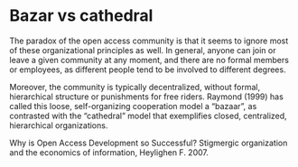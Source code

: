 # Bazar vs cathedral

The paradox of the open access community is that it seems to ignore most of these organizational principles as well. In general, anyone can join or leave a given community at any moment, and there are no formal members or employees, as different people tend to be involved to different degrees.

Moreover, the community is typically decentralized, without formal, hierarchical structure or punishments for free riders. Raymond (1999) has called this loose, self-organizing cooperation model a “bazaar”, as contrasted with the “cathedral” model that exemplifies closed, centralized, hierarchical organizations.

Why is Open Access Development so Successful? Stigmergic organization and the economics of information, Heylighen F. 2007.
